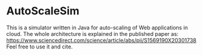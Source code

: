 # AutoScaleSim
This is a simulator written in Java for auto-scaling of Web applications in cloud.
The whole architecture is explained in the published paper as:
https://www.sciencedirect.com/science/article/abs/pii/S1569190X20301738
Feel free to use it and cite.

